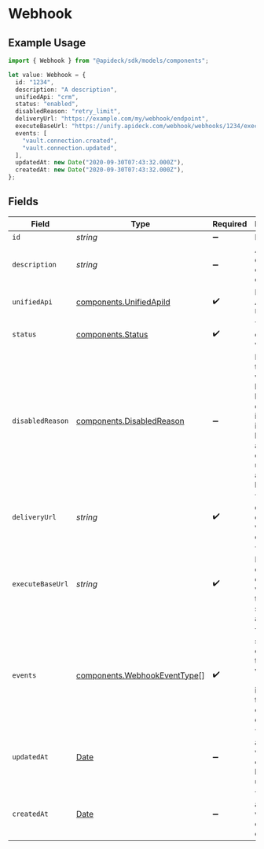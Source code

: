 # Webhook

## Example Usage

```typescript
import { Webhook } from "@apideck/sdk/models/components";

let value: Webhook = {
  id: "1234",
  description: "A description",
  unifiedApi: "crm",
  status: "enabled",
  disabledReason: "retry_limit",
  deliveryUrl: "https://example.com/my/webhook/endpoint",
  executeBaseUrl: "https://unify.apideck.com/webhook/webhooks/1234/execute",
  events: [
    "vault.connection.created",
    "vault.connection.updated",
  ],
  updatedAt: new Date("2020-09-30T07:43:32.000Z"),
  createdAt: new Date("2020-09-30T07:43:32.000Z"),
};
```

## Fields

| Field                                                                                                                                | Type                                                                                                                                 | Required                                                                                                                             | Description                                                                                                                          | Example                                                                                                                              |
| ------------------------------------------------------------------------------------------------------------------------------------ | ------------------------------------------------------------------------------------------------------------------------------------ | ------------------------------------------------------------------------------------------------------------------------------------ | ------------------------------------------------------------------------------------------------------------------------------------ | ------------------------------------------------------------------------------------------------------------------------------------ |
| `id`                                                                                                                                 | *string*                                                                                                                             | :heavy_minus_sign:                                                                                                                   | N/A                                                                                                                                  | 1234                                                                                                                                 |
| `description`                                                                                                                        | *string*                                                                                                                             | :heavy_minus_sign:                                                                                                                   | A description of the object.                                                                                                         | A description                                                                                                                        |
| `unifiedApi`                                                                                                                         | [components.UnifiedApiId](../../models/components/unifiedapiid.md)                                                                   | :heavy_check_mark:                                                                                                                   | Name of Apideck Unified API                                                                                                          | crm                                                                                                                                  |
| `status`                                                                                                                             | [components.Status](../../models/components/status.md)                                                                               | :heavy_check_mark:                                                                                                                   | The status of the webhook.                                                                                                           | enabled                                                                                                                              |
| `disabledReason`                                                                                                                     | [components.DisabledReason](../../models/components/disabledreason.md)                                                               | :heavy_minus_sign:                                                                                                                   | Indicates if the webhook has has been disabled as it reached its retry limit or if account is over the usage allocated by it's plan. | retry_limit                                                                                                                          |
| `deliveryUrl`                                                                                                                        | *string*                                                                                                                             | :heavy_check_mark:                                                                                                                   | The delivery url of the webhook endpoint.                                                                                            | https://example.com/my/webhook/endpoint                                                                                              |
| `executeBaseUrl`                                                                                                                     | *string*                                                                                                                             | :heavy_check_mark:                                                                                                                   | The Unify Base URL events from connectors will be sent to after service id is appended.                                              | https://unify.apideck.com/webhook/webhooks/1234/execute                                                                              |
| `events`                                                                                                                             | [components.WebhookEventType](../../models/components/webhookeventtype.md)[]                                                         | :heavy_check_mark:                                                                                                                   | The list of subscribed events for this webhook. [`*`] indicates that all events are enabled.                                         | [<br/>"vault.connection.created",<br/>"vault.connection.updated"<br/>]                                                               |
| `updatedAt`                                                                                                                          | [Date](https://developer.mozilla.org/en-US/docs/Web/JavaScript/Reference/Global_Objects/Date)                                        | :heavy_minus_sign:                                                                                                                   | The date and time when the object was last updated.                                                                                  | 2020-09-30T07:43:32.000Z                                                                                                             |
| `createdAt`                                                                                                                          | [Date](https://developer.mozilla.org/en-US/docs/Web/JavaScript/Reference/Global_Objects/Date)                                        | :heavy_minus_sign:                                                                                                                   | The date and time when the object was created.                                                                                       | 2020-09-30T07:43:32.000Z                                                                                                             |